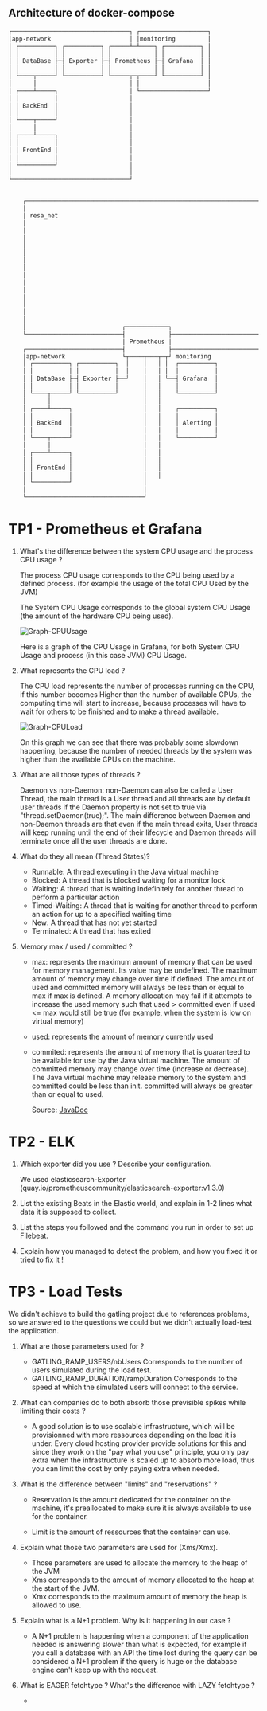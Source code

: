 ## Architecture of docker-compose

```txt
┌─────────────────────────────────┐ ┌───────────────────┐
│app-network                      │ │monitoring         │
│ ┌──────────┐ ┌──────────┐ ┌─────┴─┴────┐ ┌──────────┐ │
│ │          │ │          │ │            │ │          │ │
│ │ DataBase ├─┤ Exporter ├─┤ Prometheus ├─┤ Grafana  │ │
│ │          │ │          │ │            │ │          │ │
│ └────┬─────┘ └──────────┘ └─────┬─┬────┘ └──────────┘ │
│      │                          │ │                   │
│ ┌────┴─────┐                    │ └───────────────────┘
│ │          │                    │
│ │ BackEnd  │                    │  
│ │          │                    │
│ └────┬─────┘                    │
│      │                          │
│ ┌────┴─────┐                    │
│ │          │                    │
│ │ FrontEnd │                    │
│ │          │                    │
│ └──────────┘                    │
│                                 │
└─────────────────────────────────┘


    ┌────────────────────────────────────────────────────────────────────────────────┐
    │                                                                                │
    │ resa_net                                                                       │
    │                                                                                │
    │                                                                                │
    │                                                                                │
    │                                                                                │
    │                                                                                │
    │                                                                                │
    │                                                                                │
    │                                                                                │
    │                                                                                │
    │                                                                                │
    │                                                                                │
    │                                                                                │
    │                                                                                │
    │                                                                                │
    │                           ┌────────────┐                                       │
    └───────────────────────────┤            ├───────────────────────────────────────┘
                                │ Prometheus │
    ┌───────────────────────────┤            ├───────────────────────────────────
    │app-network                └┬────┬───┬─┬┘ monitoring
    │ ┌──────────┐ ┌──────────┐  │    │   │ │  ┌──────────┐
    │ │          │ │          │  │    │   │ │  │          │
    │ │ DataBase ├─┤ Exporter ├──┘    │   │ └──┤ Grafana  │
    │ │          │ │          │       │   │    │          │
    │ └────┬─────┘ └──────────┘       │   │    └──────────┘
    │      │                          │   │
    │ ┌────┴─────┐                    │   │    ┌──────────┐
    │ │          │                    │   │    │          │
    │ │ BackEnd  │                    │   │    │ Alerting │
    │ │          │                    │   │    │          │
    │ └────┬─────┘                    │   │    └──────────┘
    │      │                          │   │
    │ ┌────┴─────┐                    │   │
    │ │          │                    │   │
    │ │ FrontEnd │                    │   │
    │ │          │                    │   │
    │ └──────────┘                    │
    │                                 │
    └─────────────────────────────────┘
```
# TP1 - Prometheus et Grafana

1. What's the difference between the system CPU usage and the process CPU usage ?

    The process CPU usage corresponds to the CPU being used by a defined process. (for example the usage of the total CPU Used by the JVM)

    The System CPU Usage corresponds to the global system CPU Usage (the amount of the hardware CPU being used).

    <img src="https://drive.google.com/uc?id=1ty3yTyZls7YvbsbEKaM4XNnelK_NhUEu" alt="Graph-CPUUsage"/>

    Here is a graph of the CPU Usage in Grafana, for both System CPU Usage and process (in this case JVM) CPU Usage.

2. What represents the CPU load ?

    The CPU load represents the number of processes running on the CPU, if this number becomes Higher than the number of available CPUs, the computing time will start to increase, because processes will have to wait for others to be finished and to make a thread available.

    <img src="https://drive.google.com/uc?id=1O0MzyDirBOPeIhq8AO1Wblif9y_cwJ6w" alt="Graph-CPULoad"/>

    On this graph we can see that there was probably some slowdown happening, because the number of needed threads by the system was higher than the available CPUs on the machine.

3. What are all those types of threads ?

    Daemon vs non-Daemon: non-Daemon can also be called a User Thread, the main thread is a User thread and all threads are by default user threads if the Daemon property is not set to true via "thread.setDaemon(true);". The main difference between Daemon and non-Daemon threads are that even if the main thread exits, User threads will keep running until the end of their lifecycle and Daemon threads will terminate once all the user threads are done.

4. What do they all mean (Thread States)?

    - Runnable: A thread executing in the Java virtual machine
    - Blocked: A thread that is blocked waiting for a monitor lock
    - Waiting: A thread that is waiting indefinitely for another thread to perform a particular action
    - Timed-Waiting: A thread that is waiting for another thread to perform an action for up to a specified waiting time
    - New: A thread that has not yet started
    - Terminated: A thread that has exited

5. Memory max / used / committed ?

    - max: represents the maximum amount of memory that can be used for memory management. Its value may be undefined. The maximum amount of memory may change over time if defined. The amount of used and committed memory will always be less than or equal to max if max is defined. A memory allocation may fail if it attempts to increase the used memory such that used > committed even if used <= max would still be true (for example, when the system is low on virtual memory)

    - used: represents the amount of memory currently used

    - commited: represents the amount of memory that is guaranteed to be available for use by the Java virtual machine. The amount of committed memory may change over time (increase or decrease). The Java virtual machine may release memory to the system and committed could be less than init. committed will always be greater than or equal to used.

        Source: [JavaDoc](https://docs.oracle.com/javase/9/docs/api/java/lang/management/MemoryUsage.html)



# TP2 - ELK

1. Which exporter did you use ? Describe your configuration.

    We used elasticsearch-Exporter (quay.io/prometheuscommunity/elasticsearch-exporter:v1.3.0)

    

2. List the existing Beats in the Elastic world, and explain in 1-2 lines what data it is supposed to collect.

3. List the steps you followed and the command you run in order to set up Filebeat.

5. Explain how you managed to detect the problem, and how you fixed it or tried to fix it !

# TP3 - Load Tests

We didn't achieve to build the gatling project due to references problems, so we answered to the questions we could but we didn't actually load-test the application.

1. What are those parameters used for ?

    - GATLING_RAMP_USERS/nbUsers Corresponds to the number of users simulated during the load test.
    - GATLING_RAMP_DURATION/rampDuration Corresponds to the speed at which the simulated users will connect to the service.

3. What can companies do to both absorb those previsible spikes while limiting their costs ?

    - A good solution is to use scalable infrastructure, which will be provisionned with more ressources depending on the load it is under. Every cloud hosting provider provide solutions for this and since they work on the "pay what you use" principle, you only pay extra when the infrastructure is scaled up to absorb more load, thus you can limit the cost by only paying extra when needed.

4. What is the difference between "limits" and "reservations" ?

    - Reservation is the amount dedicated for the container on the machine, it's preallocated to make sure it is always available to use for the container.

    - Limit is the amount of ressources that the container can use.

5. Explain what those two parameters are used for (Xms/Xmx).

    - Those parameters are used to allocate the memory to the heap of the JVM
    - Xms corresponds to the amount of memory allocated to the heap at the start of the JVM.
    - Xmx corresponds to the maximum amount of memory the heap is allowed to use.

6. Explain what is a N+1 problem. Why is it happening in our case ?

    - A N+1 problem is happening when a component of the application needed is answering slower than what is expected, for example if you call a database with an API the time lost during the query can be considered a N+1 problem if the query is huge or the database engine can't keep up with the request.

7. What is EAGER fetchtype ? What's the difference with LAZY fetchtype ?

    - 
